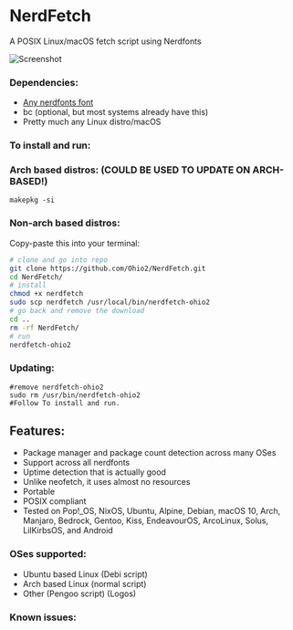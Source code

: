 # NerdFetch
 A POSIX Linux/macOS fetch script using Nerdfonts

![Screenshot](https://i.imgur.com/6jfhfsv.png)

### Dependencies:

- [Any nerdfonts font](https://www.nerdfonts.com/font-downloads)
- bc (optional, but most systems already have this)
- Pretty much any Linux distro/macOS

### To install and run:
### Arch based distros: (COULD BE USED TO UPDATE ON ARCH-BASED!)
```makepkg -si```
### Non-arch based distros:
Copy-paste this into your terminal:

```sh
# clone and go into repo
git clone https://github.com/Ohio2/NerdFetch.git
cd NerdFetch/
# install 
chmod +x nerdfetch
sudo scp nerdfetch /usr/local/bin/nerdfetch-ohio2
# go back and remove the download
cd ..
rm -rf NerdFetch/
# run
nerdfetch-ohio2
```
### Updating:
```
#remove nerdfetch-ohio2
sudo rm /usr/bin/nerdfetch-ohio2
#Follow To install and run.
```
## Features:
- Package manager and package count detection across many OSes
- Support across all nerdfonts
- Uptime detection that is actually good
- Unlike neofetch, it uses almost no resources
- Portable
- POSIX compliant
- Tested on Pop!_OS, NixOS, Ubuntu, Alpine, Debian, macOS 10, Arch, Manjaro, Bedrock, Gentoo, Kiss, EndeavourOS, ArcoLinux, Solus, LilKirbsOS, and Android

### OSes supported:
- Ubuntu based Linux (Debi script)
- Arch based Linux (normal script)
- Other (Pengoo script)
(Logos)


### Known issues:
